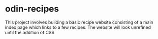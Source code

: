 # odin-recipes

This project involves building a basic recipe website consisting of a main index page which links to a few recipes. The website will look unrefined until the addition of CSS. 